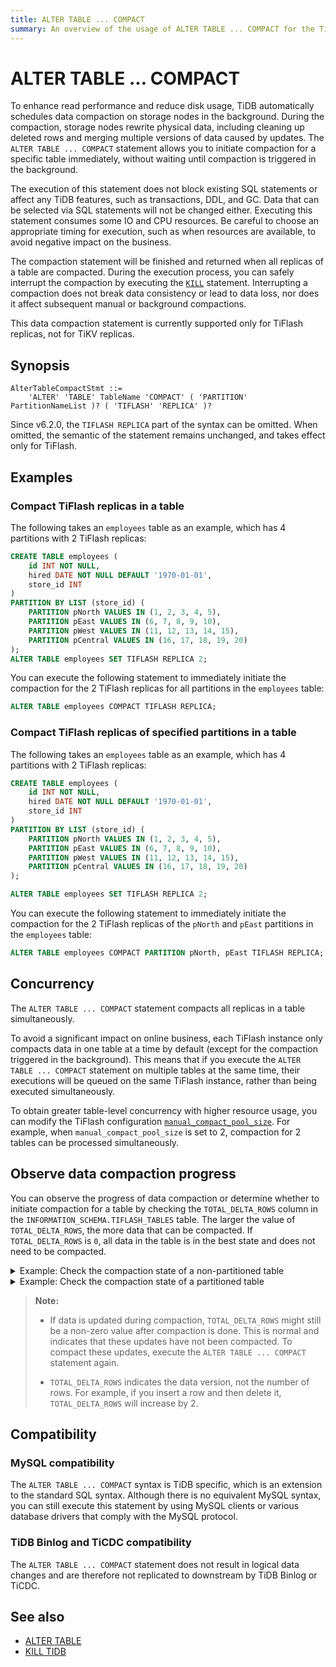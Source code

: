 ```yaml
---
title: ALTER TABLE ... COMPACT
summary: An overview of the usage of ALTER TABLE ... COMPACT for the TiDB database.
---
```


# ALTER TABLE ... COMPACT

To enhance read performance and reduce disk usage, TiDB automatically schedules data compaction on storage nodes in the background. During the compaction, storage nodes rewrite physical data, including cleaning up deleted rows and merging multiple versions of data caused by updates. The `ALTER TABLE ... COMPACT` statement allows you to initiate compaction for a specific table immediately, without waiting until compaction is triggered in the background.

The execution of this statement does not block existing SQL statements or affect any TiDB features, such as transactions, DDL, and GC. Data that can be selected via SQL statements will not be changed either. Executing this statement consumes some IO and CPU resources. Be careful to choose an appropriate timing for execution, such as when resources are available, to avoid negative impact on the business.

The compaction statement will be finished and returned when all replicas of a table are compacted. During the execution process, you can safely interrupt the compaction by executing the [`KILL`](/sql-statements/sql-statement-kill.md) statement. Interrupting a compaction does not break data consistency or lead to data loss, nor does it affect subsequent manual or background compactions.

This data compaction statement is currently supported only for TiFlash replicas, not for TiKV replicas.

## Synopsis

```ebnf+diagram
AlterTableCompactStmt ::=
    'ALTER' 'TABLE' TableName 'COMPACT' ( 'PARTITION' PartitionNameList )? ( 'TIFLASH' 'REPLICA' )?
```

Since v6.2.0, the `TIFLASH REPLICA` part of the syntax can be omitted. When omitted, the semantic of the statement remains unchanged, and takes effect only for TiFlash.

## Examples

### Compact TiFlash replicas in a table

The following takes an `employees` table as an example, which has 4 partitions with 2 TiFlash replicas:

```sql
CREATE TABLE employees (
    id INT NOT NULL,
    hired DATE NOT NULL DEFAULT '1970-01-01',
    store_id INT
)
PARTITION BY LIST (store_id) (
    PARTITION pNorth VALUES IN (1, 2, 3, 4, 5),
    PARTITION pEast VALUES IN (6, 7, 8, 9, 10),
    PARTITION pWest VALUES IN (11, 12, 13, 14, 15),
    PARTITION pCentral VALUES IN (16, 17, 18, 19, 20)
);
ALTER TABLE employees SET TIFLASH REPLICA 2;
```

You can execute the following statement to immediately initiate the compaction for the 2 TiFlash replicas for all partitions in the `employees` table:


```sql
ALTER TABLE employees COMPACT TIFLASH REPLICA;
```

### Compact TiFlash replicas of specified partitions in a table

The following takes an `employees` table as an example, which has 4 partitions with 2 TiFlash replicas:

```sql
CREATE TABLE employees (
    id INT NOT NULL,
    hired DATE NOT NULL DEFAULT '1970-01-01',
    store_id INT
)
PARTITION BY LIST (store_id) (
    PARTITION pNorth VALUES IN (1, 2, 3, 4, 5),
    PARTITION pEast VALUES IN (6, 7, 8, 9, 10),
    PARTITION pWest VALUES IN (11, 12, 13, 14, 15),
    PARTITION pCentral VALUES IN (16, 17, 18, 19, 20)
);

ALTER TABLE employees SET TIFLASH REPLICA 2;
```

You can execute the following statement to immediately initiate the compaction for the 2 TiFlash replicas of the `pNorth` and `pEast` partitions in the `employees` table:

```sql
ALTER TABLE employees COMPACT PARTITION pNorth, pEast TIFLASH REPLICA;
```

## Concurrency

The `ALTER TABLE ... COMPACT` statement compacts all replicas in a table simultaneously.

To avoid a significant impact on online business, each TiFlash instance only compacts data in one table at a time by default (except for the compaction triggered in the background). This means that if you execute the `ALTER TABLE ... COMPACT` statement on multiple tables at the same time, their executions will be queued on the same TiFlash instance, rather than being executed simultaneously.

<CustomContent platform="tidb">

To obtain greater table-level concurrency with higher resource usage, you can modify the TiFlash configuration [`manual_compact_pool_size`](/tiflash/tiflash-configuration.md). For example, when `manual_compact_pool_size` is set to 2, compaction for 2 tables can be processed simultaneously.

</CustomContent>

## Observe data compaction progress

You can observe the progress of data compaction or determine whether to initiate compaction for a table by checking the `TOTAL_DELTA_ROWS` column in the `INFORMATION_SCHEMA.TIFLASH_TABLES` table. The larger the value of `TOTAL_DELTA_ROWS`, the more data that can be compacted. If `TOTAL_DELTA_ROWS` is `0`, all data in the table is in the best state and does not need to be compacted.

<details>
  <summary>Example: Check the compaction state of a non-partitioned table</summary>

```sql
USE test;

CREATE TABLE foo(id INT);

ALTER TABLE foo SET TIFLASH REPLICA 1;

SELECT TOTAL_DELTA_ROWS, TOTAL_STABLE_ROWS FROM INFORMATION_SCHEMA.TIFLASH_TABLES
    WHERE IS_TOMBSTONE = 0 AND
    `TIDB_DATABASE` = "test" AND `TIDB_TABLE` = "foo";
+------------------+-------------------+
| TOTAL_DELTA_ROWS | TOTAL_STABLE_ROWS |
+------------------+-------------------+
|                0 |                 0 |
+------------------+-------------------+

INSERT INTO foo VALUES (1), (3), (7);

SELECT TOTAL_DELTA_ROWS, TOTAL_STABLE_ROWS FROM INFORMATION_SCHEMA.TIFLASH_TABLES
    WHERE IS_TOMBSTONE = 0 AND
    `TIDB_DATABASE` = "test" AND `TIDB_TABLE` = "foo";
+------------------+-------------------+
| TOTAL_DELTA_ROWS | TOTAL_STABLE_ROWS |
+------------------+-------------------+
|                3 |                 0 |
+------------------+-------------------+
-- Newly written data can be compacted

ALTER TABLE foo COMPACT TIFLASH REPLICA;

SELECT TOTAL_DELTA_ROWS, TOTAL_STABLE_ROWS FROM INFORMATION_SCHEMA.TIFLASH_TABLES
    WHERE IS_TOMBSTONE = 0 AND
    `TIDB_DATABASE` = "test" AND `TIDB_TABLE` = "foo";
+------------------+-------------------+
| TOTAL_DELTA_ROWS | TOTAL_STABLE_ROWS |
+------------------+-------------------+
|                0 |                 3 |
+------------------+-------------------+
-- All data is in the best state and no compaction is needed
```

</details>

<details>
  <summary>Example: Check the compaction state of a partitioned table</summary>

```sql
USE test;

CREATE TABLE employees
    (id INT NOT NULL, store_id INT)
    PARTITION BY LIST (store_id) (
        PARTITION pNorth VALUES IN (1, 2, 3, 4, 5),
        PARTITION pEast VALUES IN (6, 7, 8, 9, 10),
        PARTITION pWest VALUES IN (11, 12, 13, 14, 15),
        PARTITION pCentral VALUES IN (16, 17, 18, 19, 20)
    );

ALTER TABLE employees SET TIFLASH REPLICA 1;

INSERT INTO employees VALUES (1, 1), (6, 6), (10, 10);

SELECT PARTITION_NAME, TOTAL_DELTA_ROWS, TOTAL_STABLE_ROWS
    FROM INFORMATION_SCHEMA.TIFLASH_TABLES t, INFORMATION_SCHEMA.PARTITIONS p
    WHERE t.IS_TOMBSTONE = 0 AND t.TABLE_ID = p.TIDB_PARTITION_ID AND
    p.TABLE_SCHEMA = "test" AND p.TABLE_NAME = "employees";
+----------------+------------------+-------------------+
| PARTITION_NAME | TOTAL_DELTA_ROWS | TOTAL_STABLE_ROWS |
+----------------+------------------+-------------------+
| pNorth         |                1 |                 0 |
| pEast          |                2 |                 0 |
| pWest          |                0 |                 0 |
| pCentral       |                0 |                 0 |
+----------------+------------------+-------------------+
-- Some partitions can be compacted

ALTER TABLE employees COMPACT TIFLASH REPLICA;

SELECT PARTITION_NAME, TOTAL_DELTA_ROWS, TOTAL_STABLE_ROWS
    FROM INFORMATION_SCHEMA.TIFLASH_TABLES t, INFORMATION_SCHEMA.PARTITIONS p
    WHERE t.IS_TOMBSTONE = 0 AND t.TABLE_ID = p.TIDB_PARTITION_ID AND
    p.TABLE_SCHEMA = "test" AND p.TABLE_NAME = "employees";
+----------------+------------------+-------------------+
| PARTITION_NAME | TOTAL_DELTA_ROWS | TOTAL_STABLE_ROWS |
+----------------+------------------+-------------------+
| pNorth         |                0 |                 1 |
| pEast          |                0 |                 2 |
| pWest          |                0 |                 0 |
| pCentral       |                0 |                 0 |
+----------------+------------------+-------------------+
-- Data in all partitions is in the best state and no compaction is needed
```

</details>

> **Note:**
>
> - If data is updated during compaction, `TOTAL_DELTA_ROWS` might still be a non-zero value after compaction is done. This is normal and indicates that these updates have not been compacted. To compact these updates, execute the `ALTER TABLE ... COMPACT` statement again.
>
> - `TOTAL_DELTA_ROWS` indicates the data version, not the number of rows. For example, if you insert a row and then delete it, `TOTAL_DELTA_ROWS` will increase by 2.

## Compatibility

### MySQL compatibility

The `ALTER TABLE ... COMPACT` syntax is TiDB specific, which is an extension to the standard SQL syntax. Although there is no equivalent MySQL syntax, you can still execute this statement by using MySQL clients or various database drivers that comply with the MySQL protocol.

### TiDB Binlog and TiCDC compatibility

The `ALTER TABLE ... COMPACT` statement does not result in logical data changes and are therefore not replicated to downstream by TiDB Binlog or TiCDC.

## See also

- [ALTER TABLE](/sql-statements/sql-statement-alter-table.md)
- [KILL TIDB](/sql-statements/sql-statement-kill.md)